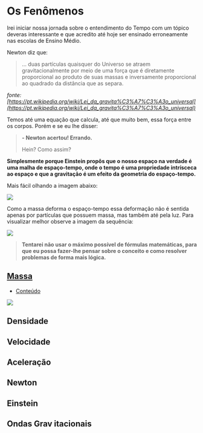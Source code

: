 # Os Fenômenos

Irei iniciar nossa jornada sobre o entendimento do Tempo com um tópico deveras interessante e que acredito até hoje ser ensinado erroneamente nas escolas de Ensino Médio.

Newton diz que: 

> ... duas partículas quaisquer do Universo se atraem gravitacionalmente por meio de uma força que é diretamente proporcional ao produto de suas massas e inversamente proporcional ao quadrado da distância que as separa.

*fonte: [https://pt.wikipedia.org/wiki/Lei_da_gravita%C3%A7%C3%A3o_universal](https://pt.wikipedia.org/wiki/Lei_da_gravita%C3%A7%C3%A3o_universal)*

Temos até uma equação que calcula, até que muito bem, essa força entre os corpos. Porém e se eu lhe disser:

> **- Newton acertou! Errando.**
>
> Hein? Como assim?

**Simplesmente porque Einstein propôs que o nosso espaço na verdade é uma malha de espaço-tempo, onde o tempo é uma propriedade intrísceca ao espaço e que a gravitação é um efeito da geometria do espaço-tempo.**

Mais fácil olhando a imagem abaixo:

![](http://cftc.cii.fc.ul.pt/PRISMA/capitulos/capitulo1/modulo4/images/curva-sol.png)

Como a massa deforma o espaço-tempo essa deformação não é sentida apenas por partículas que possuem massa, mas também até pela luz. Para visualizar melhor observe a imagem da sequência:

![](http://cftc.cii.fc.ul.pt/PRISMA/capitulos/capitulo1/modulo4/images/def-luz.jpg)


> **Tentarei não usar o máximo possível de fórmulas matemáticas, para que eu possa fazer-lhe pensar sobre o conceito e como resolver problemas de forma mais lógica.**


## [Massa](massa.md)

- [Conteúdo](massa.md)

![](https://raw.githubusercontent.com/suissa/Ebooks/master/Fisica/S%C3%A9rie%20-%20O%20Tempo/A%20Gravidade/images/peso.jpg)



## Densidade

## Velocidade

## Aceleração


## Newton

## Einstein

## Ondas Grav  itacionais

